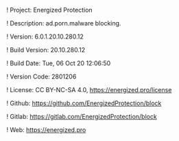 ! Project: Energized Protection

! Description: ad.porn.malware blocking.

! Version: 6.0.1.20.10.280.12

! Build Version: 20.10.280.12

! Build Date: Tue, 06 Oct 20 12:06:50

! Version Code: 2801206

! License: CC BY-NC-SA 4.0, https://energized.pro/license

! Github: https://github.com/EnergizedProtection/block

! Gitlab: https://gitlab.com/EnergizedProtection/block


! Web: https://energized.pro
